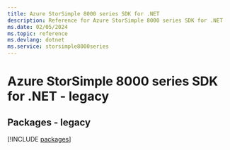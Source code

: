 ```yaml
---
title: Azure StorSimple 8000 series SDK for .NET
description: Reference for Azure StorSimple 8000 series SDK for .NET
ms.date: 02/05/2024
ms.topic: reference
ms.devlang: dotnet
ms.service: storsimple8000series
---
```

# Azure StorSimple 8000 series SDK for .NET - legacy
## Packages - legacy
[!INCLUDE [packages](storsimple-8000-series-index.md)]
